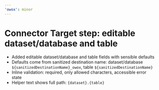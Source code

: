```yaml
---
'owox': minor
---
```


# Connector Target step: editable dataset/database and table

- Added editable dataset/database and table fields with sensible defaults
- Defaults come from sanitized destination name: dataset/database `${sanitizedDestinationName}_owox`, table `${sanitizedDestinationName}`
- Inline validation: required, only allowed characters, accessible error state
- Helper text shows full path: `{dataset}.{table}`
